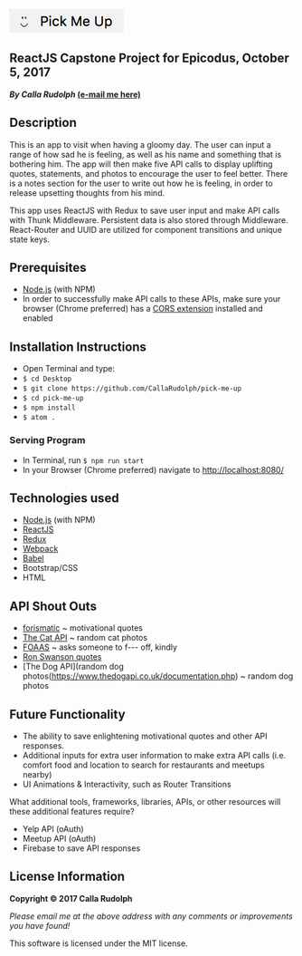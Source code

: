 ![icon](src/images/icon.png)

## ReactJS Capstone Project for Epicodus, October 5, 2017
**_By Calla Rudolph_ [(e-mail me here)](<mailto:callarudolph@gmail.com>)**

## Description
This is an app to visit when having a gloomy day. The user can input a range of how sad he is feeling, as well as his name and something that is bothering him. The app will then make five API calls to display uplifting quotes, statements, and photos to encourage the user to feel better. There is a notes section for the user to write out how he is feeling, in order to release upsetting thoughts from his mind.

This app uses ReactJS with Redux to save user input and make API calls with Thunk Middleware. Persistent data is also stored through Middleware. React-Router and UUID are utilized for component transitions and unique state keys.

## Prerequisites
* [Node.js](https://nodejs.org/) (with NPM)
* In order to successfully make API calls to these APIs, make sure your browser (Chrome preferred) has a [CORS extension](https://chrome.google.com/webstore/detail/moesif-origin-cors-change/digfbfaphojjndkpccljibejjbppifbc) installed and enabled

## Installation Instructions
* Open Terminal and type:
* `$ cd Desktop`
* `$ git clone https://github.com/CallaRudolph/pick-me-up`
* `$ cd pick-me-up`
* `$ npm install`
* `$ atom .`

### Serving Program
* In Terminal, run `$ npm run start`
* In your Browser (Chrome preferred) navigate to [http://localhost:8080/](http://localhost:8080/)

## Technologies used
* [Node.js](https://nodejs.org/) (with NPM)
* [ReactJS](https://facebook.github.io/react/)
* [Redux](http://redux.js.org/)
* [Webpack](https://webpack.js.org/)
* [Babel](https://babeljs.io/)
* Bootstrap/CSS
* HTML

## API Shout Outs

* [forismatic](https://forismatic.com/en/api/) ~ motivational quotes
* [The Cat API](http://thecatapi.com/) ~ random cat photos
* [FOAAS](https://www.foaas.com/) ~ asks someone to f--- off, kindly
* [Ron Swanson quotes](https://github.com/jamesseanwright/ron-swanson-quotes)
* [The Dog API](random dog photos(https://www.thedogapi.co.uk/documentation.php) ~ random dog photos

## Future Functionality

* The ability to save enlightening motivational quotes and other API responses.
* Additional inputs for extra user information to make extra API calls (i.e. comfort food and location to search for restaurants and meetups nearby)
* UI Animations & Interactivity, such as Router Transitions

What additional tools, frameworks, libraries, APIs, or other resources will these additional features require?

* Yelp API (oAuth)
* Meetup API (oAuth)
* Firebase to save API responses


## License Information
**Copyright &copy; 2017 Calla Rudolph**

_Please email me at the above address with any comments or improvements you have found!_

This software is licensed under the MIT license.

